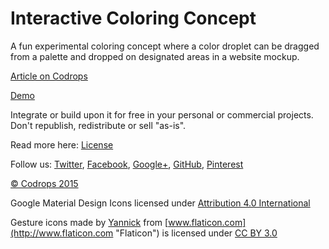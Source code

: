 Interactive Coloring Concept
=========

A fun experimental coloring concept where a color droplet can be dragged from a palette and dropped on designated areas in a website mockup. 

[Article on Codrops](http://tympanus.net/codrops/?p=23913)

[Demo](http://tympanus.net/Development/InteractiveColoringConcept/)

Integrate or build upon it for free in your personal or commercial projects. Don't republish, redistribute or sell "as-is". 

Read more here: [License](http://tympanus.net/codrops/licensing/)

Follow us: [Twitter](http://www.twitter.com/codrops), [Facebook](http://www.facebook.com/pages/Codrops/159107397912), [Google+](https://plus.google.com/101095823814290637419), [GitHub](https://github.com/codrops), [Pinterest](http://www.pinterest.com/codrops/)

[© Codrops 2015](http://www.codrops.com)

Google Material Design Icons licensed under [Attribution 4.0 International](http://creativecommons.org/licenses/by/4.0/)

Gesture icons made by [Yannick](http://yanlu.de "Yannick") from [www.flaticon.com](http://www.flaticon.com "Flaticon") is licensed under [CC BY 3.0](http://creativecommons.org/licenses/by/3.0/ "Creative Commons BY 3.0")



